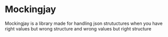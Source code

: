 # Mockingjay
Mockingjay is a library made for handling json strutuctures when you have right values but wrong structure and wrong values but right structure
